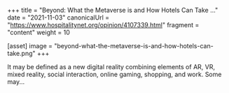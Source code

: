 +++
title = "Beyond: What the Metaverse is and How Hotels Can Take ..."
date = "2021-11-03"
canonicalUrl = "https://www.hospitalitynet.org/opinion/4107339.html"
fragment = "content"
weight = 10

[asset]
    image = "beyond-what-the-metaverse-is-and-how-hotels-can-take.png"
+++

It may be defined as a new digital reality combining elements of AR, VR, 
mixed reality, social interaction, online gaming, shopping, and work. Some 
may...
